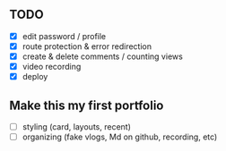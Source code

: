 ## TODO
- [x] edit password / profile
- [x] route protection & error redirection
- [x] create & delete comments / counting views
- [x] video recording
- [x] deploy

## Make this my first portfolio
- [ ] styling (card, layouts, recent)
- [ ] organizing (fake vlogs, Md on github, recording, etc) 
